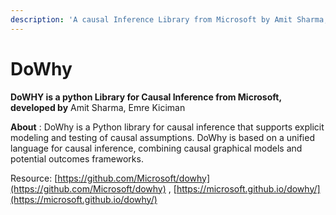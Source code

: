 ```yaml
---
description: 'A causal Inference Library from Microsoft by Amit Sharma, Emre Kiciman'
---
```


# DoWhy

**DoWHY is a python Library for Causal Inference from Microsoft, developed by** Amit Sharma, Emre Kiciman

**About** : DoWhy is a Python library for causal inference that supports explicit modeling and testing of causal assumptions. DoWhy is based on a unified language for causal inference, combining causal graphical models and potential outcomes frameworks.







Resource: [https://github.com/Microsoft/dowhy](https://github.com/Microsoft/dowhy) , [https://microsoft.github.io/dowhy/](https://microsoft.github.io/dowhy/)

